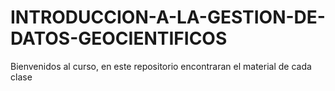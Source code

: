 # INTRODUCCION-A-LA-GESTION-DE-DATOS-GEOCIENTIFICOS
Bienvenidos al curso, en este repositorio encontraran el material de cada clase
